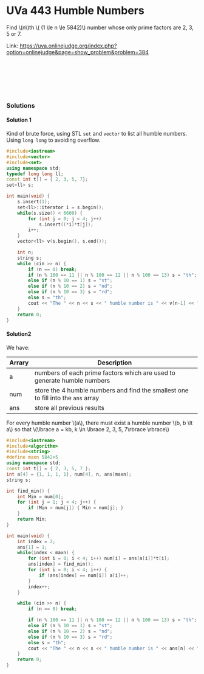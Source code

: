 # UVa 443 Humble Numbers


Find \\(n\\)th \\( (1 \le n \le 5842)\\) number whose only prime factors are 2, 3, 5 or 7.


Link: https://uva.onlinejudge.org/index.php?option=onlinejudge&page=show_problem&problem=384

<br>
<br>
<br>
<br>
<br>

### Solutions
#### Solution 1
Kind of brute force, using STL `set` and `vector` to list all humble numbers. Using `long long` to avoiding overflow.

```cpp
#include<iostream>
#include<vector>
#include<set>
using namespace std;
typedef long long ll;
const int t[] = { 2, 3, 5, 7};
set<ll> s;

int main(void) {
	s.insert(1);
	set<ll>::iterator i = s.begin();
	while(s.size() < 6600) {
		for (int j = 0; j < 4; j++)
			s.insert((*i)*t[j]);
		i++;
	}
	vector<ll> v(s.begin(), s.end());

	int n;
	string s;
	while (cin >> n) {
		if (n == 0) break;
		if (n % 100 == 11 || n % 100 == 12 || n % 100 == 13) s = "th";
		else if (n % 10 == 1) s = "st";
		else if (n % 10 == 2) s = "nd";
		else if (n % 10 == 3) s = "rd";
		else s = "th";
		cout << "The " << n << s << " humble number is " << v[n-1] << ".\n";
	}
	return 0;
}
```

#### Solution2
We have:

| Arrary | Description |
|---|---|
| a | numbers of each prime factors which are used to generate humble numbers|
| num | store the 4 humble numbers and find the smallest one to fill into the `ans` array |
| ans | store all previous results |

For every humble number \\(a\\), there must exist a humble number \\(b, b \lt a\\) so that \\(\lbrace  a = kb, k \in \lbrace 2, 3, 5, 7\rbrace \rbrace\\)

```cpp
#include<iostream>
#include<algorithm>
#include<string>
#define maxn 5842+5
using namespace std;
const int t[] = { 2, 3, 5, 7 };
int a[4] = {1, 1, 1, 1}, num[4], n, ans[maxn];
string s;

int find_min() {
	int Min = num[0];
	for (int j = 1; j < 4; j++) {
		if (Min > num[j]) { Min = num[j]; }
	}
	return Min;
}

int main(void) {
	int index = 2;
	ans[1] = 1;
	while(index < maxn) {
		for (int i = 0; i < 4; i++)	num[i] = ans[a[i]]*t[i];
		ans[index] = find_min();
		for (int i = 0; i < 4; i++) {
			if (ans[index] == num[i]) a[i]++;
		}
		index++;
	}

	while (cin >> n) {
		if (n == 0) break;

		if (n % 100 == 11 || n % 100 == 12 || n % 100 == 13) s = "th";
		else if (n % 10 == 1) s = "st";
		else if (n % 10 == 2) s = "nd";
		else if (n % 10 == 3) s = "rd";
		else s = "th";
		cout << "The " << n << s << " humble number is " << ans[n] << ".\n";
	}
	return 0;
}
```

